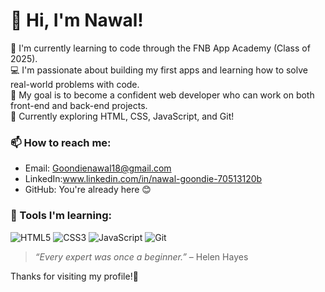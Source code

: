 # 👋 Hi, I'm Nawal!

🌱 I'm currently learning to code through the FNB App Academy (Class of 2025).  
💻 I'm passionate about building my first apps and learning how to solve real-world problems with code.  
🔭 My goal is to become a confident web developer who can work on both front-end and back-end projects.  
🎯 Currently exploring HTML, CSS, JavaScript, and Git!


### 📫 How to reach me:
- Email: Goondienawal18@gmail.com
- LinkedIn:www.linkedin.com/in/nawal-goondie-70513120b
- GitHub: You're already here 😊

### 🔧 Tools I'm learning:
![HTML5](https://img.shields.io/badge/-HTML5-E34F26?logo=html5&logoColor=white&style=flat)
![CSS3](https://img.shields.io/badge/-CSS3-1572B6?logo=css3&logoColor=white&style=flat)
![JavaScript](https://img.shields.io/badge/-JavaScript-F7DF1E?logo=javascript&logoColor=black&style=flat)
![Git](https://img.shields.io/badge/-Git-F05032?logo=git&logoColor=white&style=flat)


> _“Every expert was once a beginner.”_ – Helen Hayes

Thanks for visiting my profile!💜

